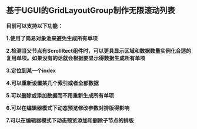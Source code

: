 ## 		基于UGUI的GridLayoutGroup制作无限滚动列表

**目前可以支持以下功能：**

**1.使用了简易对象池来避免生成所有单项**

**2.检测当父节点有ScrollRect组件时，可以更具显示区域和数据数量实例化合适的复用单项。如果没有的话就会根据要显示得数据生成所有单项**

**3.定位到某一个index**

**4.可以重新设置某几个索引或者全部数据**

**5.可以删除或添加数据而不用重新生成所有单项**

**6.可以在编辑器模式下动态预览修改参数对排版得影响**

**7.可以在编辑器模式下动态预览添加和删除子节点的排版**
